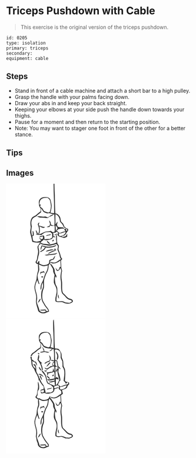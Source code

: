 # Triceps Pushdown with Cable
> This exercise is the original version of the triceps pushdown.

``` 
id: 0205 
type: isolation 
primary: triceps 
secondary:  
equipment: cable 
``` 

## Steps

 - Stand in front of a cable machine and attach a short bar to a high pulley.
 - Grasp the handle with your palms facing down.
 - Draw your abs in and keep your back straight.
 - Keeping your elbows at your side push the handle down towards your thighs.
 - Pause for a moment and then return to the starting position.
 - Note: You may want to stager one foot in front of the other for a better stance.

## Tips


## Images

<svg width="203pt" height="275pt" viewBox="0 0 203 275" xmlns="http://www.w3.org/2000/svg">
  <g fill="#FFF">
    <path d="M0 0h96.56c0 20.04 1.58 40.05 1.19 60.1-2.51-.27-5-.69-7.47-1.2 1.16-4.56 2.23-9.18 2.5-13.89-.22-3.75-1.5-7.33-2.09-11.02-.59-3.66-4.06-6.4-7.67-6.62-4.82-.49-10.58-.44-13.96 3.62-3.38 3.51-2.58 8.74-1.96 13.12.19 2.45 1.87 4.35 3.23 6.25-.05 1.98-.09 3.96-.11 5.94-3.11 2.14-5.89 4.7-8.8 7.1-2.88 2.54-7.11 3.28-9.3 6.62-3.14 5.05-3.13 11.29-2.23 16.98.8 4.78-2.08 9.45-.64 14.17 1.5 5.67 3.06 11.33 4.02 17.13 5.16 1.62 10.54 2.02 15.89 1.33-1.52 2.92-3.63 5.47-5.14 8.39-.44 3.05.85 5.99 1.05 9.01.47 5.47-1.94 10.62-2.22 16.03-.09 2.66-2.08 4.61-3.12 6.91 1.15 1.88 2.78 4.87 5.43 3.52-.94 5.61 1.22 11.44-1 16.85-1.66 4.72-1.6 9.76-2.4 14.64-1.36 5.09-3.67 9.97-4.08 15.28-.22 6.44 2.73 12.4 3.46 18.71.56 3.53-.16 7.08-.39 10.61.2 6.96 3.13 13.34 4.63 20.04 4.02 5.11 11.78 6.17 17.26 2.84 1.64-.64 3.26-1.33 4.85-2.09-.69-5.93-5.96-9.43-8.54-14.42-1.65-3.11-3.98-5.95-4.74-9.46-1.22-5.12-.77-10.45-.03-15.6.54-3.74 2.84-7.04 2.88-10.87.24-5.69-.8-11.55 1.2-17.03 1.5-4.3 2.69-8.77 5.15-12.65 2.62-4.38 2.93-9.61 3.28-14.57.84-.93 1.68-1.85 2.52-2.77 1.51 3.01 3.25 5.89 5.06 8.73 1.83 2.64 1.25 6.02 2.04 8.99.63 1.85 1.6 3.57 2.45 5.33-1.12 5.17-1.89 10.47-1.55 15.77 1.29 4.56 4.65 8.3 5.31 13.09 1.99 8.4-3.43 16.29-2.07 24.74 5.01 3.99 11.54-.29 16.69 3.08 5.71 2.8 13.2 2.97 18.15-1.45 2.42-2.84-1.63-6.25-4.45-6.56-5.55-.71-8.45-5.9-12.29-9.29-1.32-1.34-3.22-2.42-3.48-4.46-2.13-7.78-.15-15.95-1.64-23.82-1.22-5.99-.92-12.23.32-18.19.55-3.02-1.44-5.73-1.45-8.72-.01-4.49-.23-8.97-.68-13.43.9-1.18 1.81-2.35 2.74-3.5-1.34-1.64-2.93-3.27-3.15-5.49-.77-5.01-3.38-9.43-4.79-14.24.1-2.54 1.41-5.03.77-7.59-.75-1.55-1.92-2.84-2.73-4.35-1.53-5.7-.88-11.67-1.04-17.51-2.92 2-1.11 5.78-1.48 8.65l-2.31.24c.56.06 1.69.2 2.25.26.19 2.26.4 4.53.61 6.79-4.22 2.09-8.84 3.19-13.48 3.78-3.72-.08-7.35-1.2-11.08-1.22-2.95.09-5.6-1.27-8.04-2.77 1.8-1.79 3.69-3.59 5.88-4.89v-1.43c5.15 2.85 11.03 1.26 16.21-.57 2.06-.83 3.11-2.95 4.46-4.57l3.64.84c-.06-.28-.19-.84-.26-1.12-1.18-.96-2.76-1.06-4.17-1.48 1.89-1.73.12-4.33.16-6.47 1.73-.34 3.5-.51 5.26-.66.15-.45.46-1.36.61-1.82 1.35.49 2.69.98 4.03 1.5.04.8.13 2.4.17 3.2-.66-.11-2-.33-2.66-.45-1.42.61-2.85 1.19-4.29 1.74-.09.4-.26 1.2-.35 1.6 1.97-.82 3.97-1.55 5.89-2.47.32.92.65 1.83 1.05 2.73.83.77 1.65 1.56 2.47 2.35 2.95.48 5.82 1.35 8.7 2.12 2.74.85 5.21-1.13 7.63-2.08.08-2.12.14-4.24.15-6.36-1.59 2.09-2.23 5.65-5.34 6-2.2.33-4.81 1.46-6.6-.41 2.38-.84 5.01-1.08 7.2-2.4 2.75-2.56 3.69-6.47 6.55-8.97-.02-1.29-.06-2.58-.09-3.87-1.86-.29-3.87-1.56-5.65-.45-.74.43-1.46.87-2.18 1.32.81 1.41 1.59 2.83 2.34 4.27-4.22.04-7.99 2.04-11.81 3.57-1.8-1.66-3.73-3.17-5.75-4.54.8-1.01 1.6-2.03 2.4-3.04 4.35-1.45 9.03-2.71 13.52-.9-1.02-1.07-1.96-2.22-3.12-3.14-3.57-.46-7.35.26-10.7-1.41-1.02-1.21-1.15-2.86-1.65-4.3.61-2.01 1.05-4.07 1.39-6.14-1.57 1.86-2.98 3.85-4.42 5.82-.09-7.03-.56-14.07 0-21.09 5.27 2.22 8.56 7.5 8.85 13.13.1 4.16 4.68 5.75 6.04 9.33 1.27 2.01 1.83 5.31 4.52 5.79.63-.12 1.89-.37 2.53-.5-1.22-.57-2.44-1.13-3.67-1.67-.64-1.64-1.21-3.31-1.89-4.94-.87-2.57-3.53-3.78-5.03-5.9-1.26-3.79-.76-8.25-3.57-11.43-1.79-2.89-4.64-4.83-8.04-5.3-.96-12.44-.93-24.93-1.11-37.4-.39-7.66-.89-15.33-.73-23H203v275H0V0m94.37 117.58c1.54.51 3.12-2 2.58-3.33-1.59-.61-3.55 1.92-2.58 3.33m-11.46-1.97c.31 3.52 3.2 7.17 6.99 7.03-1.98-2.65-4.69-4.67-6.99-7.03z"/>
    <path d="M71.51 31.57c3.52-3.08 8.45-3.1 12.86-2.98 2.18 1.82 4.78 3.65 5.25 6.68.65 4.21 2.13 8.42 1.45 12.73-.44 3.21-1.05 6.43-2.12 9.5-.75.32-2.23.96-2.98 1.28-2.86-.96-5.8-1.76-8.49-3.17-1.79-1.33-2.32-3.64-3.56-5.39-1.58-1.34-3.32-2.49-4.85-3.9.06-1.33 2-3.1.93-4.27-.53.11-1.59.33-2.11.44-.02-3.86.33-8.34 3.62-10.92z"/>
    <path d="M71.24 50.3c1.97 1.97 2.94 4.63 4.67 6.77 2.22 1.77 5.07 2.51 7.74 3.31.27.83.55 1.66.83 2.48l-.68-2.64c4.35-1.47 8.42 1.1 12.53 2.12-2.58 1.06-5.49 1.62-7.57 3.61-1.3 1.22-2.87 2.09-4.52 2.75-1.87-1.24-4-2.43-6.32-1.82-5.04 1.14-10.19-1.99-15.11.02 2.01.63 4.02 1.28 5.96 2.12 4.45.51 9.02-.21 13.38.97 1.25-.35 2.69-.27 3.8-1.02 3.33-2.95 8.42-2.86 10.99-6.86l1.23.28c.11 7.63 1.23 15.38-.03 22.95-2.08-.19-4.13-.63-6.05-1.48l1.81-1.26-2.77 1.2c.1-3.27-.67-7.15-3.63-9.04.49 2.45 1.3 4.82 2.04 7.2-.4 1.27-.79 2.54-1.16 3.81-1.98.79-4.06 1.41-5.82 2.64 1.88 0 3.75-.19 5.62-.37.64-1.07 1.26-2.16 1.86-3.26 2.53 1.84 5.84.81 8.73 1.04.31 3.89.2 7.79.09 11.69-1.15.5-2.29 1.01-3.42 1.53-1.61-.9-3.2-1.84-4.66-2.96-3.07 1.42-6.46 1.08-9.73 1.35-5.08 1.2-9.29 4.68-14.48 5.59 3.4-5.04 1.75-11.1 1.35-16.68 3.09 2.51 7.93 5.5 11.45 2.04-4.2-.06-7.85-2.29-11.92-2.9-.31-.38-.93-1.14-1.25-1.52.6-1.67 1.06-3.38 1.34-5.13-1.63 1.11-3.48 2.79-2.84 4.97 2.49 5.86 3.85 13.29.3 18.98-1.15-2.41-2.21-4.87-3.25-7.33l-2.67.52 1.59.21a37.79 37.79 0 0 0 2 6.41c-.84.24-1.69.49-2.53.74 3.96.85 8.01.86 12.03 1.06 2.51-2.32 5.27-4.63 8.66-5.48 3.28-.26 6.58-.08 9.86-.4.11.4.34 1.21.45 1.62.64.26 1.91.78 2.54 1.04.26 2.85.07 5.72.23 8.58-1.75 1.17-3.6 2.18-5.43 3.21-3.43-.35-6.86-.21-10.22.55-.62-2.68.26-6.35-2.2-8.19-2.98.79-7.13.6-8.68 3.82 2.5-.46 4.91-1.26 7.29-2.11.13 1.55.25 3.1.35 4.65-1.44.51-2.87 1.03-4.31 1.53-.74-1.35-1.51-2.68-2.64-3.74-.02 2.57 1.12 4.68 3.53 5.73-4.75 3.24-11.16 3.83-16.25 1.31-1.49-2.95-1.3-6.48-2.01-9.66.9-.49 1.82-.93 2.75-1.36.19-3.34.63-7.06-2.04-9.6-.36 3.46 1.37 7.07-.9 10.18-3.11-5.91-1.82-12.8-.81-19.07-1.05-4.25-1.87-8.82.15-12.96 1.19-4.31 5.55-6.18 9.23-7.89 2.62-3.31 6.44-5.27 9.44-8.17.03-2.56.01-5.12.08-7.68m10.56 54.83l.24 1.47c2.57-.88 5.21-1.6 7.95-1.73.33-.51 1-1.53 1.34-2.05-3.17.78-6.39 1.39-9.53 2.31zM100.88 84.39c1.29 2.02 2.53 4.08 3.95 6.02-1.06 2.05-2.24 4.05-3.57 5.94-.15-3.98-.65-7.96-.38-11.96zM106.25 90.32c.56.54.56.54 0 0zM121.85 93.02c1.4-1.22 3.81 1.11 2.4 2.49-1.38 1.05-3.38-1.19-2.4-2.49zM107.58 101.37c4.8.08 9.07-2.28 13.62-3.38-.59 6.28-7.2 8.27-12.46 8.88-1.01-1.69-1.57-3.53-1.16-5.5zM69.02 121.33c3.97 3.16 8.93 3.67 13.79 4.03 6.59 2.15 13.17-.64 19.46-2.49 1.05 1.39 2.4 2.61 3.16 4.21.47 2.34-.74 4.61-.92 6.94.75 2.57 2.06 4.96 3.04 7.46 1.88 3.93 1.13 8.86 4.39 12.15-4.07 1.54-6.83 5.26-11.01 6.59-3.91 1.78-8.04-.45-11.97-.95 1.06-3.47 4.8-3.56 7.63-4.67 1.83-2.19 2.7-5.01 3.3-7.76-1.92 1.81-3.26 4.1-4.38 6.47-2.43.51-4.9 1-7.09 2.19-1.2 2.14-.11 5.06-1.61 7.14-2.3 2.29-5.7 2.86-8.78 3.33-3.78.5-7.11-1.68-10.46-3.04.04-1.81.06-3.61.06-5.41-2.47.21-2.77 2.92-3.89 4.6-.58-.83-1.15-1.65-1.72-2.48 2.58-3.55 2.7-7.98 3.67-12.08 2.18-5.26 1.81-11.25.26-16.63-.74-2.28.61-4.47 1.2-6.61.6-.01 1.79-.05 2.39-.06l-.52-2.93M85 128.47c-4.3-.15-8.32-1.78-12.44-2.81-1.35 2.98-3.46 6.29-1.63 9.54.59-2.72 1.38-5.4 2.52-7.94 1.92.68 3.84 1.38 5.71 2.18-1.92 4.15-5.82 6.53-9.76 8.44.17.34.52 1.01.69 1.35 4.22-2.07 9.26-4.21 10.32-9.36 6.54 1.03 13.32.4 19.46-2.1 1.29-.61 1.91-2 2.83-2.99-5.53 2.49-11.62 3.91-17.7 3.69m12.32 4.83c.07 1.85 3.76 1.85 4.35.36-1.09-.99-3.09-1.06-4.35-.36m-7.88 1.24c-3.02.94-6.54 1.28-8.68 3.89 5.49-1.01 10.79-2.87 16.34-3.62-2.37-1.38-5.16-1.03-7.66-.27m1.31 4.23c-2.18 1.12-4.56 2.28-5.64 4.64 3.01-1.38 5.79-3.24 8.92-4.36 2.92-1.29 6.21-1.97 8.61-4.21-4.19.49-8.12 2.12-11.89 3.93m-12.52 6.61c4.42 2.07 9.13-.43 13.71-.29 4.32-.32 9.62-.02 12.4-4.01-8.43 2.89-17.49 2.33-26.11 4.3z"/>
    <path d="M94.46 162.49c5.88.94 11.55-2.16 15.94-5.83.39 4.38.59 8.77.66 13.17-.45-.06-1.36-.19-1.81-.25-.8 2.38-1.2 5.27-3.38 6.84-2.75-.64-3.78-3.51-5.09-5.65.62 2.43.81 5.66 3.35 6.96 3.52.49 4.95-3.33 6.5-5.72.76 2.23 2.08 4.52 1.5 6.96-1.54 6.82-2.02 14.02-.37 20.86.63 7.79-.71 15.81 2 23.34 1.81 2.24 4.08 4.04 5.93 6.24 2.34 2.59 4.55 5.67 8.02 6.77 2.37.87 5.79.7 6.47 3.77-2.17 1.43-4.43 3.58-7.26 2.95-2.83-.35-5.85-.08-8.37-1.67-3.8-2.47-8.39-1.11-12.6-1.24-1.73.24-4.01-.9-3.54-2.96.26-3.97.2-8.12 1.87-11.81-.05-4.12.24-8.24-.2-12.34-.43-3.57-3.32-6.29-3.74-9.85-.6-4.83-2.03-9.86.03-14.55l1.04 3.77c.34-.81 1-2.41 1.33-3.22-1.21-3.7-3.86-6.99-3.77-11.06.12-4.23-2.73-7.55-4.8-10.95-1.2-2.11-3.1-3.65-5.2-4.8.52-4.09 3.51.08 5.49.27m11.72 63.17c-1.27 3.07-.97 6.49 1.63 8.78-.46-2.94-.93-5.89-1.63-8.78zM66.65 164.68c2.77 1.01 5.32 2.67 8.23 3.28 3.53.29 6.98-.78 10.39-1.52-.56 4.58-1.12 9.37-3.47 13.45-4.4 6.66-4.9 15.03-8.98 21.86-2.42 4.51-3.25 9.79-2.52 14.84 1.93-1.68 1.54-4.39 1.76-6.68-.02-3.05 1.38-5.84 2.75-8.48.21 2.84.62 5.7.34 8.55-.32 3.54-2.45 6.56-3.17 9.99-1.46 8.64-.73 18.18 4.7 25.39 2.1 5.19 6.84 8.56 9.18 13.59-.95.91-2.29.94-3.49 1.22-.81-1.23-1.32-2.71-2.47-3.66-3.32.23-6.63.58-9.96.49-.16.37-.47 1.11-.62 1.48 3.31.36 6.6.31 9.9-.11l1.91 1.91c-3.91 3.31-10.66 2.67-13.27-1.9-1.2-6.03-4.25-11.48-5.63-17.47.15-2.62 1.05-5.17.9-7.82.06-7.24-3.28-13.91-4.02-21.03.05-5.43 1.97-10.7 4.24-15.57.98 2.5 1.88 5.02 2.73 7.57.47.17 1.41.5 1.88.67-1.74-5.46-3.82-10.95-3.93-16.74.1-5.2 4.12-9.6 3.25-14.88-.18-2.81-.44-5.62-.63-8.43m3.28 15.27c-.28 1.79-.47 3.62 0 5.41.28-.86.82-2.57 1.1-3.43 1.83-.45 3.65-.91 5.46-1.44.56.75 1.67 2.26 2.23 3.01-.52-1.82-1.11-3.6-1.73-5.38-2.22 1.07-4.6 1.66-7.06 1.83m1.86 11.1c.83-.01 2.5-.04 3.34-.05.12-.39.35-1.15.47-1.53-1.29-.19-2.58-.38-3.86-.56.04.71.05 1.43.05 2.14m-7.12 51.7c3.4-1.56 4.46-5.28 6.07-8.31-3.62 1.06-4.59 5.29-6.07 8.31z"/>
  </g>
  <g fill="#333">
    <path d="M96.56 0h1.9c-.16 7.67.34 15.34.73 23 .18 12.47.15 24.96 1.11 37.4 3.4.47 6.25 2.41 8.04 5.3 2.81 3.18 2.31 7.64 3.57 11.43 1.5 2.12 4.16 3.33 5.03 5.9.68 1.63 1.25 3.3 1.89 4.94 1.23.54 2.45 1.1 3.67 1.67-.64.13-1.9.38-2.53.5-2.69-.48-3.25-3.78-4.52-5.79-1.36-3.58-5.94-5.17-6.04-9.33-.29-5.63-3.58-10.91-8.85-13.13-.56 7.02-.09 14.06 0 21.09 1.44-1.97 2.85-3.96 4.42-5.82-.34 2.07-.78 4.13-1.39 6.14.5 1.44.63 3.09 1.65 4.3 3.35 1.67 7.13.95 10.7 1.41 1.16.92 2.1 2.07 3.12 3.14-4.49-1.81-9.17-.55-13.52.9-.8 1.01-1.6 2.03-2.4 3.04 2.02 1.37 3.95 2.88 5.75 4.54 3.82-1.53 7.59-3.53 11.81-3.57-.75-1.44-1.53-2.86-2.34-4.27.72-.45 1.44-.89 2.18-1.32 1.78-1.11 3.79.16 5.65.45.03 1.29.07 2.58.09 3.87-2.86 2.5-3.8 6.41-6.55 8.97-2.19 1.32-4.82 1.56-7.2 2.4 1.79 1.87 4.4.74 6.6.41 3.11-.35 3.75-3.91 5.34-6-.01 2.12-.07 4.24-.15 6.36-2.42.95-4.89 2.93-7.63 2.08-2.88-.77-5.75-1.64-8.7-2.12a181.2 181.2 0 0 0-2.47-2.35c-.4-.9-.73-1.81-1.05-2.73-1.92.92-3.92 1.65-5.89 2.47.09-.4.26-1.2.35-1.6 1.44-.55 2.87-1.13 4.29-1.74.66.12 2 .34 2.66.45-.04-.8-.13-2.4-.17-3.2-1.34-.52-2.68-1.01-4.03-1.5-.15.46-.46 1.37-.61 1.82-1.76.15-3.53.32-5.26.66-.04 2.14 1.73 4.74-.16 6.47 1.41.42 2.99.52 4.17 1.48.07.28.2.84.26 1.12l-3.64-.84c-1.35 1.62-2.4 3.74-4.46 4.57-5.18 1.83-11.06 3.42-16.21.57v1.43c-2.19 1.3-4.08 3.1-5.88 4.89 2.44 1.5 5.09 2.86 8.04 2.77 3.73.02 7.36 1.14 11.08 1.22 4.64-.59 9.26-1.69 13.48-3.78-.21-2.26-.42-4.53-.61-6.79-.56-.06-1.69-.2-2.25-.26l2.31-.24c.37-2.87-1.44-6.65 1.48-8.65.16 5.84-.49 11.81 1.04 17.51.81 1.51 1.98 2.8 2.73 4.35.64 2.56-.67 5.05-.77 7.59 1.41 4.81 4.02 9.23 4.79 14.24.22 2.22 1.81 3.85 3.15 5.49-.93 1.15-1.84 2.32-2.74 3.5.45 4.46.67 8.94.68 13.43.01 2.99 2 5.7 1.45 8.72-1.24 5.96-1.54 12.2-.32 18.19 1.49 7.87-.49 16.04 1.64 23.82.26 2.04 2.16 3.12 3.48 4.46 3.84 3.39 6.74 8.58 12.29 9.29 2.82.31 6.87 3.72 4.45 6.56-4.95 4.42-12.44 4.25-18.15 1.45-5.15-3.37-11.68.91-16.69-3.08-1.36-8.45 4.06-16.34 2.07-24.74-.66-4.79-4.02-8.53-5.31-13.09-.34-5.3.43-10.6 1.55-15.77-.85-1.76-1.82-3.48-2.45-5.33-.79-2.97-.21-6.35-2.04-8.99-1.81-2.84-3.55-5.72-5.06-8.73-.84.92-1.68 1.84-2.52 2.77-.35 4.96-.66 10.19-3.28 14.57-2.46 3.88-3.65 8.35-5.15 12.65-2 5.48-.96 11.34-1.2 17.03-.04 3.83-2.34 7.13-2.88 10.87-.74 5.15-1.19 10.48.03 15.6.76 3.51 3.09 6.35 4.74 9.46 2.58 4.99 7.85 8.49 8.54 14.42-1.59.76-3.21 1.45-4.85 2.09-5.48 3.33-13.24 2.27-17.26-2.84-1.5-6.7-4.43-13.08-4.63-20.04.23-3.53.95-7.08.39-10.61-.73-6.31-3.68-12.27-3.46-18.71.41-5.31 2.72-10.19 4.08-15.28.8-4.88.74-9.92 2.4-14.64 2.22-5.41.06-11.24 1-16.85-2.65 1.35-4.28-1.64-5.43-3.52 1.04-2.3 3.03-4.25 3.12-6.91.28-5.41 2.69-10.56 2.22-16.03-.2-3.02-1.49-5.96-1.05-9.01 1.51-2.92 3.62-5.47 5.14-8.39-5.35.69-10.73.29-15.89-1.33-.96-5.8-2.52-11.46-4.02-17.13-1.44-4.72 1.44-9.39.64-14.17-.9-5.69-.91-11.93 2.23-16.98 2.19-3.34 6.42-4.08 9.3-6.62 2.91-2.4 5.69-4.96 8.8-7.1.02-1.98.06-3.96.11-5.94-1.36-1.9-3.04-3.8-3.23-6.25-.62-4.38-1.42-9.61 1.96-13.12 3.38-4.06 9.14-4.11 13.96-3.62 3.61.22 7.08 2.96 7.67 6.62.59 3.69 1.87 7.27 2.09 11.02-.27 4.71-1.34 9.33-2.5 13.89 2.47.51 4.96.93 7.47 1.2.39-20.05-1.19-40.06-1.19-60.1M71.51 31.57c-3.29 2.58-3.64 7.06-3.62 10.92.52-.11 1.58-.33 2.11-.44 1.07 1.17-.87 2.94-.93 4.27 1.53 1.41 3.27 2.56 4.85 3.9 1.24 1.75 1.77 4.06 3.56 5.39 2.69 1.41 5.63 2.21 8.49 3.17.75-.32 2.23-.96 2.98-1.28 1.07-3.07 1.68-6.29 2.12-9.5.68-4.31-.8-8.52-1.45-12.73-.47-3.03-3.07-4.86-5.25-6.68-4.41-.12-9.34-.1-12.86 2.98m-.27 18.73c-.07 2.56-.05 5.12-.08 7.68-3 2.9-6.82 4.86-9.44 8.17-3.68 1.71-8.04 3.58-9.23 7.89-2.02 4.14-1.2 8.71-.15 12.96-1.01 6.27-2.3 13.16.81 19.07 2.27-3.11.54-6.72.9-10.18 2.67 2.54 2.23 6.26 2.04 9.6-.93.43-1.85.87-2.75 1.36.71 3.18.52 6.71 2.01 9.66 5.09 2.52 11.5 1.93 16.25-1.31-2.41-1.05-3.55-3.16-3.53-5.73 1.13 1.06 1.9 2.39 2.64 3.74 1.44-.5 2.87-1.02 4.31-1.53-.1-1.55-.22-3.1-.35-4.65-2.38.85-4.79 1.65-7.29 2.11 1.55-3.22 5.7-3.03 8.68-3.82 2.46 1.84 1.58 5.51 2.2 8.19 3.36-.76 6.79-.9 10.22-.55 1.83-1.03 3.68-2.04 5.43-3.21-.16-2.86.03-5.73-.23-8.58-.63-.26-1.9-.78-2.54-1.04-.11-.41-.34-1.22-.45-1.62-3.28.32-6.58.14-9.86.4-3.39.85-6.15 3.16-8.66 5.48-4.02-.2-8.07-.21-12.03-1.06.84-.25 1.69-.5 2.53-.74a37.79 37.79 0 0 1-2-6.41l-1.59-.21 2.67-.52c1.04 2.46 2.1 4.92 3.25 7.33 3.55-5.69 2.19-13.12-.3-18.98-.64-2.18 1.21-3.86 2.84-4.97-.28 1.75-.74 3.46-1.34 5.13.32.38.94 1.14 1.25 1.52 4.07.61 7.72 2.84 11.92 2.9-3.52 3.46-8.36.47-11.45-2.04.4 5.58 2.05 11.64-1.35 16.68 5.19-.91 9.4-4.39 14.48-5.59 3.27-.27 6.66.07 9.73-1.35 1.46 1.12 3.05 2.06 4.66 2.96 1.13-.52 2.27-1.03 3.42-1.53.11-3.9.22-7.8-.09-11.69-2.89-.23-6.2.8-8.73-1.04-.6 1.1-1.22 2.19-1.86 3.26-1.87.18-3.74.37-5.62.37 1.76-1.23 3.84-1.85 5.82-2.64.37-1.27.76-2.54 1.16-3.81-.74-2.38-1.55-4.75-2.04-7.2 2.96 1.89 3.73 5.77 3.63 9.04l2.77-1.2-1.81 1.26c1.92.85 3.97 1.29 6.05 1.48 1.26-7.57.14-15.32.03-22.95l-1.23-.28c-2.57 4-7.66 3.91-10.99 6.86-1.11.75-2.55.67-3.8 1.02-4.36-1.18-8.93-.46-13.38-.97-1.94-.84-3.95-1.49-5.96-2.12 4.92-2.01 10.07 1.12 15.11-.02 2.32-.61 4.45.58 6.32 1.82 1.65-.66 3.22-1.53 4.52-2.75 2.08-1.99 4.99-2.55 7.57-3.61-4.11-1.02-8.18-3.59-12.53-2.12l.68 2.64c-.28-.82-.56-1.65-.83-2.48-2.67-.8-5.52-1.54-7.74-3.31-1.73-2.14-2.7-4.8-4.67-6.77m29.64 34.09c-.27 4 .23 7.98.38 11.96 1.33-1.89 2.51-3.89 3.57-5.94-1.42-1.94-2.66-4-3.95-6.02m5.37 5.93c.56.54.56.54 0 0m15.6 2.7c-.98 1.3 1.02 3.54 2.4 2.49 1.41-1.38-1-3.71-2.4-2.49m-14.27 8.35c-.41 1.97.15 3.81 1.16 5.5 5.26-.61 11.87-2.6 12.46-8.88-4.55 1.1-8.82 3.46-13.62 3.38m-38.56 19.96l.52 2.93c-.6.01-1.79.05-2.39.06-.59 2.14-1.94 4.33-1.2 6.61 1.55 5.38 1.92 11.37-.26 16.63-.97 4.1-1.09 8.53-3.67 12.08.57.83 1.14 1.65 1.72 2.48 1.12-1.68 1.42-4.39 3.89-4.6 0 1.8-.02 3.6-.06 5.41 3.35 1.36 6.68 3.54 10.46 3.04 3.08-.47 6.48-1.04 8.78-3.33 1.5-2.08.41-5 1.61-7.14 2.19-1.19 4.66-1.68 7.09-2.19 1.12-2.37 2.46-4.66 4.38-6.47-.6 2.75-1.47 5.57-3.3 7.76-2.83 1.11-6.57 1.2-7.63 4.67 3.93.5 8.06 2.73 11.97.95 4.18-1.33 6.94-5.05 11.01-6.59-3.26-3.29-2.51-8.22-4.39-12.15-.98-2.5-2.29-4.89-3.04-7.46.18-2.33 1.39-4.6.92-6.94-.76-1.6-2.11-2.82-3.16-4.21-6.29 1.85-12.87 4.64-19.46 2.49-4.86-.36-9.82-.87-13.79-4.03m25.44 41.16c-1.98-.19-4.97-4.36-5.49-.27 2.1 1.15 4 2.69 5.2 4.8 2.07 3.4 4.92 6.72 4.8 10.95-.09 4.07 2.56 7.36 3.77 11.06-.33.81-.99 2.41-1.33 3.22l-1.04-3.77c-2.06 4.69-.63 9.72-.03 14.55.42 3.56 3.31 6.28 3.74 9.85.44 4.1.15 8.22.2 12.34-1.67 3.69-1.61 7.84-1.87 11.81-.47 2.06 1.81 3.2 3.54 2.96 4.21.13 8.8-1.23 12.6 1.24 2.52 1.59 5.54 1.32 8.37 1.67 2.83.63 5.09-1.52 7.26-2.95-.68-3.07-4.1-2.9-6.47-3.77-3.47-1.1-5.68-4.18-8.02-6.77-1.85-2.2-4.12-4-5.93-6.24-2.71-7.53-1.37-15.55-2-23.34-1.65-6.84-1.17-14.04.37-20.86.58-2.44-.74-4.73-1.5-6.96-1.55 2.39-2.98 6.21-6.5 5.72-2.54-1.3-2.73-4.53-3.35-6.96 1.31 2.14 2.34 5.01 5.09 5.65 2.18-1.57 2.58-4.46 3.38-6.84.45.06 1.36.19 1.81.25-.07-4.4-.27-8.79-.66-13.17-4.39 3.67-10.06 6.77-15.94 5.83m-27.81 2.19c.19 2.81.45 5.62.63 8.43.87 5.28-3.15 9.68-3.25 14.88.11 5.79 2.19 11.28 3.93 16.74-.47-.17-1.41-.5-1.88-.67-.85-2.55-1.75-5.07-2.73-7.57-2.27 4.87-4.19 10.14-4.24 15.57.74 7.12 4.08 13.79 4.02 21.03.15 2.65-.75 5.2-.9 7.82 1.38 5.99 4.43 11.44 5.63 17.47 2.61 4.57 9.36 5.21 13.27 1.9l-1.91-1.91c-3.3.42-6.59.47-9.9.11.15-.37.46-1.11.62-1.48 3.33.09 6.64-.26 9.96-.49 1.15.95 1.66 2.43 2.47 3.66 1.2-.28 2.54-.31 3.49-1.22-2.34-5.03-7.08-8.4-9.18-13.59-5.43-7.21-6.16-16.75-4.7-25.39.72-3.43 2.85-6.45 3.17-9.99.28-2.85-.13-5.71-.34-8.55-1.37 2.64-2.77 5.43-2.75 8.48-.22 2.29.17 5-1.76 6.68-.73-5.05.1-10.33 2.52-14.84 4.08-6.83 4.58-15.2 8.98-21.86 2.35-4.08 2.91-8.87 3.47-13.45-3.41.74-6.86 1.81-10.39 1.52-2.91-.61-5.46-2.27-8.23-3.28z"/>
    <path d="M81.8 105.13c3.14-.92 6.36-1.53 9.53-2.31-.34.52-1.01 1.54-1.34 2.05-2.74.13-5.38.85-7.95 1.73l-.24-1.47zM94.37 117.58c-.97-1.41.99-3.94 2.58-3.33.54 1.33-1.04 3.84-2.58 3.33zM82.91 115.61c2.3 2.36 5.01 4.38 6.99 7.03-3.79.14-6.68-3.51-6.99-7.03zM85 128.47c6.08.22 12.17-1.2 17.7-3.69-.92.99-1.54 2.38-2.83 2.99-6.14 2.5-12.92 3.13-19.46 2.1-1.06 5.15-6.1 7.29-10.32 9.36-.17-.34-.52-1.01-.69-1.35 3.94-1.91 7.84-4.29 9.76-8.44-1.87-.8-3.79-1.5-5.71-2.18-1.14 2.54-1.93 5.22-2.52 7.94-1.83-3.25.28-6.56 1.63-9.54 4.12 1.03 8.14 2.66 12.44 2.81zM97.32 133.3c1.26-.7 3.26-.63 4.35.36-.59 1.49-4.28 1.49-4.35-.36zM89.44 134.54c2.5-.76 5.29-1.11 7.66.27-5.55.75-10.85 2.61-16.34 3.62 2.14-2.61 5.66-2.95 8.68-3.89zM90.75 138.77c3.77-1.81 7.7-3.44 11.89-3.93-2.4 2.24-5.69 2.92-8.61 4.21-3.13 1.12-5.91 2.98-8.92 4.36 1.08-2.36 3.46-3.52 5.64-4.64zM78.23 145.38c8.62-1.97 17.68-1.41 26.11-4.3-2.78 3.99-8.08 3.69-12.4 4.01-4.58-.14-9.29 2.36-13.71.29zM69.93 179.95c2.46-.17 4.84-.76 7.06-1.83.62 1.78 1.21 3.56 1.73 5.38-.56-.75-1.67-2.26-2.23-3.01-1.81.53-3.63.99-5.46 1.44-.28.86-.82 2.57-1.1 3.43-.47-1.79-.28-3.62 0-5.41zM71.79 191.05c0-.71-.01-1.43-.05-2.14 1.28.18 2.57.37 3.86.56-.12.38-.35 1.14-.47 1.53-.84.01-2.51.04-3.34.05zM106.18 225.66c.7 2.89 1.17 5.84 1.63 8.78-2.6-2.29-2.9-5.71-1.63-8.78zM64.67 242.75c1.48-3.02 2.45-7.25 6.07-8.31-1.61 3.03-2.67 6.75-6.07 8.31z"/>
  </g>
</svg>

<svg width="203pt" height="275pt" viewBox="0 0 203 275" xmlns="http://www.w3.org/2000/svg">
  <g fill="#FFF">
    <path d="M0 0h203v275H0V0m95.76 3.87c-.25 5.37.03 10.75.05 16.13.95 13.29.88 26.62 1.01 39.94-2.11-.52-4.2-1.11-6.32-1.59 1.01-4.4 1.94-8.84 2.34-13.34-.16-3.46-1.58-6.71-1.96-10.14-.26-4.03-3.93-7.32-7.89-7.5-2.62-.23-5.29-.35-7.89.17-4.48.75-8.39 4.8-8.52 9.43.05 4.72-.04 10.08 3.91 13.42-.29 2.81-.63 5.61-1.05 8.41-5.59 2.68-9.55 7.57-14.78 10.77-2.58 1.5-3.73 4.29-5.19 6.74.96-.04 1.93-.07 2.89-.1.71-4.55 5.9-6.1 8.92-8.95 2.82-2.86 6.17-5.04 9.6-7.08-.27-3.31.11-6.61.52-9.88 2.34 2.5 3.07 6.54 6.43 8 4.75 2.74 10.41 2.02 15.6 3.11-1.46 2.13-3.48 3.7-5.72 4.93 1.32-.24 2.62-.54 3.9-.9 1.66-1.26 2.52-4 5.07-3.39 1.44 7.69.83 15.64.96 23.44-1.89-.51-3.76-1.08-5.61-1.73l-.64 1.65c2.02.82 4.09 1.51 6.26 1.75.04.18.11.53.14.71-2.09 1.01-3.45 2.85-4.35 4.98 1.4-1.18 2.83-2.33 4.28-3.45.07 2.39.08 4.79-.13 7.17-1.19-1.12-1.82-2.64-2.52-4.08-.51.57-1.03 1.15-1.53 1.74l1.89.51c-.87 2.56-3.37 2.06-5.33 2.4-.36.39-1.07 1.17-1.43 1.56-1.97.87-3.63 2.28-5.46 3.4-1.67-.7-3.23-1.62-4.86-2.4.78 2.74 3.33 3.65 5.83 4.15 1.86-1.93 4.29-3.04 6.51-4.46 1.77-.56 3.49-1.25 5.11-2.17.82.36 1.65.71 2.48 1.08.03 2.89.12 5.78.21 8.67l-.79.04a29.68 29.68 0 0 0-1.84-6.02c-.33 2.23-.61 4.48-.97 6.71-.46.28-1.4.82-1.87 1.1-3.41-.92-6.53 1.86-9.83.54-.31.12-.94.35-1.25.47.55.24 1.65.7 2.2.94-1.46 1.88-1.15 3.8 1.12 4.82.1-1.12-.87-2.97.54-3.62 3.74-1.99 8.35-1.1 11.75-3.98 2.07 4.32.79 9.3 1.14 13.91-5.09 1.12-10.21 2.65-15.47 1.69.53.57 1.6 1.7 2.14 2.26 4.74 1.33 9.29-1.14 13.9-1.76l-.83 2.28c-3.77 1.44-7.8 1.87-11.77 2.37 3.44 3.2 8.14.29 12.02-.51.22 2.49.48 4.99.75 7.49-.41.35-1.24 1.05-1.65 1.4-2.72-1.4-5.42-2.94-8.45-3.57-.5-.84-1.01-1.67-1.52-2.5-.42.22-1.25.67-1.67.89-1.56-2.43-2.91-5.07-3.16-8-.82-7.36-4.52-14.56-10.76-18.73.4 3.68 3.52 6.11 5.46 9.03 4.62 5.36 2.63 13.41 7.35 18.76 2.8.57 5.2 2.18 7.61 3.61.12.37.36 1.09.48 1.46.63.3 1.88.91 2.5 1.22.29 2.76.09 5.54.31 8.3-1.71 1.29-3.58 2.35-5.45 3.4-3.39-.36-6.78-.23-10.11.58-.32-2.95-.61-5.97-1.99-8.65-.81-3.06-1.49-6.3-3.52-8.83-5.7-6.97-7.39-16.19-12.26-23.66-2.51-4.82-.38-10.5-2.7-15.37-.43-2.32-3.14-1.96-4.81-1.6.68 1.48 2.14 2.16 3.42 2.97.57 1.91 1.12 3.82 1.59 5.76-2.02-1.7-4.51-3.17-5.47-5.77-1.27-3.29-1.21-6.85-1.4-10.31 1.71 1.69 3.76 2.9 6.15 3.31 1.1 2.35 2.29 4.67 3.48 6.98-.02-3.4-.94-6.67-3.09-9.34l-.62 1.46c-2.17-1.64-4.12-3.53-6.23-5.25-.07.37-.23 1.11-.31 1.48-.29-2.55-.57-5.09-.86-7.64-.6.33-1.79.98-2.39 1.3.51 2.6 1.23 5.16 1.81 7.74.44 3.39.07 6.98 1.51 10.17 1.21 2.93 3.97 4.91 4.92 7.98 1.27 3.84 3.33 7.32 5.47 10.73 1.79 4.66 5.09 9.36 1.74 14.42l2.43-4.48c1.96 5.46 5.78 9.76 9.44 14.13-.16 1.51-.31 3.03-.47 4.54-2.46.72-5.63.76-6.79 3.51 2.45-.47 4.83-1.24 7.19-2.05.14 1.52.29 3.05.41 4.57-1.39.51-2.79 1.02-4.19 1.51-.87-1.28-1.76-2.53-2.77-3.69.34 1.74.82 3.45 1.38 5.14 2.09.06 4.12-.38 6.03-1.21 5.43 3.13 11.7 1.35 17.17-.69 2.37-1.31 3.83-3.73 3.57-6.47 2.85-1.84 7.26-1.4 9-4.66-2.85.82-5.61 1.93-8.44 2.81-.59-1.26-1.85-2.57-.8-3.96 2.51-.91 5.06-2.61 7.81-2.22 3.21.85 1.66 4.49 1.06 6.71 1.46 1.52 2.88 3.17 4.85 4.05.92 2.11 1.41 4.45.29 6.6-4.26 1.79-7.29 5.69-11.82 6.91-4.07 1.45-8.19-.34-12.03-1.62-.32 3.87-3.61 6.09-7.21 6.59-4.8 1.67-9.62-.48-13.62-3.05-.7.09-2.09.28-2.79.38-.86-1.04-1.72-2.08-2.57-3.12.71-1.22 1.4-2.45 2.09-3.68.02-2.38-.08-4.77.15-7.14.62-1.81 1.96-3.27 2.74-5.02.58-5.21.34-10.6-2.06-15.38-.47 3.22.13 6.42.24 9.64.25 5.12-2.17 9.88-2.23 14.98.01 2.85-2.27 4.87-3.4 7.31 1.71 1.8 3.43 3.79 5.98 4.35-1.11 3.66-.17 7.46-.14 11.18-.46 3.12-1.95 5.99-2.35 9.13-.66 3.55-.56 7.19-1.33 10.71-1.54 4.52-3.27 9.05-3.92 13.8-.48 6.36 2.38 12.29 3.29 18.47.75 4.08.24 8.26-.55 12.29.66 2.26 1.33 4.53 1.4 6.9.09 2.86 2.03 5.21 2.52 7.98-.03 8.65 12.12 11.69 18.22 7.13 1.65-.34 3.21-.97 4.59-1.94l-.48-3.82c-4.56-5.86-9.18-11.79-12.12-18.67-2.07-8.04-1.29-16.82 1.96-24.45 1.57-6.37-.75-13.18 1.46-19.47 1.65-4.85 2.88-9.94 5.79-14.22 2.92-4.96 1.84-11.05 4.12-16.22 2.99 1.93 4.41 5.3 6.35 8.15 1.99 2.63 1.2 6.11 1.99 9.11.71 1.82 1.69 3.51 2.55 5.26-1 4.2-1.64 8.49-1.66 12.81-.76 5.71 4.47 9.82 5.2 15.26 2.57 8.64-3.41 16.8-1.83 25.49 1.48.74 2.92 1.62 4.55 2 2.94.53 5.88-.92 8.81-.27 2.41.8 4.62 2.09 6.93 3.12 2.41-.33 4.77.32 7.16.44 2.49-1.03 5.37-1.71 7.34-3.61 2.15-2.28-.64-4.76-2.47-6.12-3.56-.45-7.02-1.79-9.36-4.63-2.36-2.96-5.31-5.36-7.95-8.04-3.05-8.93-.15-18.55-2.51-27.6-.58-5.24-.54-10.67.79-15.8.87-3.19-1.86-5.91-1.54-9.08.14-4.53-.18-9.05-.79-13.53 1.38-.99 2.71-2.03 4.03-3.1-.3-2.4-.87-4.75-1.88-6.95 2.63-2.44 6.62-2.06 9.15-4.6l1.26-1.08c.45-2.86 2.18-5.13 4.44-6.84-.17-1.49-.38-2.96-.69-4.42-.92.41-1.83.84-2.73 1.28 3.98 1.66-.38 3.53-2.18 3.88-4.23.53-8 2.55-11.99 3.86-1.84-1.49-3.63-3.05-5.64-4.31 1.66-2.17 3.06-4.6 3.38-7.36 2.49 1.09 1.59-1.71 1.89-2.82-.58-5.19-2.27-10.17-4.09-15.04-.19-2.75.71-5.42 1.04-8.12l-1.76-.17c.03.58.09 1.74.13 2.32-.44-.43-1.31-1.29-1.74-1.72-1.28 2.14-2.54 4.33-3.18 6.77 3.27.71 2.72-2.92 3.72-4.65-.68 7.15 1.42 14.02 3.81 20.65-1.62 4.28-3.34 8.84-7.07 11.78-.25-4.3-.04-8.59-.05-12.89 2.05-.09 3.98.44 5.51 1.84-.2-1.53-.41-3.06-.62-4.59-1.72 1.69-2.42-.43-2.64-1.75-.94.88-1.89 1.75-2.84 2.62-.47-7.66 0-15.32-.59-22.98 1 .13 3.01.38 4.01.5-.95-.81-2.87-2.43-3.82-3.24-.27-3.27-.12-6.56-.02-9.83.85.44 1.68.9 2.51 1.37.36 4.83 2.4 9.44 1.72 14.35l1.96-1.84c1.26 1.48 2.64 2.9 4.38 3.83-.37-2.69-2.33-4.58-4.54-5.93-.74-3.96-1.76-7.86-2.43-11.84-1.44-.48-2.85-1-4.26-1.53-.23-6.84-.37-13.69-.36-20.53.62-.17 1.86-.5 2.48-.67 3.17.49 6.35 1.76 8.08 4.63 2.03 3.91 1.08 8.47 1.25 12.68 1.44 3.14 3.23 6.13 4.07 9.52-.68.1-2.05.31-2.73.41l2.4.32c0 2.65-.05 5.3-.04 7.95 6.53 8.2 3.04 19.29 2.34 28.75 2.11 1.5 3.45 3.73 4.75 5.9 1.27-1.37 2.59-2.71 3.93-4.01-2.55.66-4.68-.13-6.13-2.24.66-7.58 1.4-15.24.18-22.8-.42-2.44-2.07-4.37-2.89-6.64-.46-3.58-.27-7.22-.87-10.78-.63-2.62-2.1-4.95-2.87-7.52-.46-3 .26-6.22-1.13-9.03-1.31-2.85-2.9-5.66-5.16-7.86-2.34-1.15-5.1-.8-7.61-1.24-1.55-19.75-.42-39.64-2.38-59.36-.3.62-.9 1.84-1.2 2.46m-22.61 53.2c1.3 3.14 2.53 6.31 3.65 9.53-2.62.51-5.24 1.02-7.84 1.61 2.43 2.03 5.34.15 8.02-.04 3.69-.57 7.36 2.88 10.73.21-3.32-.7-6.61-1.61-10.01-1.88.31-3.8-2.5-6.6-4.55-9.43m28.07 9.65c.49 3.58 3.43 6.51 2.9 10.28.01 2.52-1.63 5.09-.15 7.49 4.45-5.51 2.52-13.55-2.75-17.77m-36.63 3.75c-.56 1.61 3.06 2.74 3.3.97-.64-.98-2.25-1.56-3.3-.97m-.7 13.35c4.6 6.25 8.59 13.39 8.98 21.32l1.63.07c.19-4.88-1.52-9.46-3.57-13.79.67-.11 2.02-.32 2.69-.42-2.87-2.16-5.64-4.54-7.6-7.58 1.33-3.3 2.05-7.35-.02-10.52-.85 3.61-1.45 7.28-2.11 10.92m23.62-9.15c.82 3.68 2.62 7.35 1.02 11.11-3.91 1.1-7.57 2.8-10.67 5.46 2.17 1.18 3.89-.43 5.37-1.91 2.48-.88 5.89-1.17 6.79-4.15 2.37-3.43.5-8.13-2.51-10.51m-.13 15.67c-1.9 2.53-3.95 4.97-5.56 7.7 4-1.73 6.01-5.68 9.06-8.53-1.21.04-2.73-.43-3.5.83m6.11 1.15c.28.28.28.28 0 0m-26.67 6.62c-.48 3.54 2.27 6.01 4.47 8.29.09-.41.28-1.22.38-1.62-1.61-2.23-2.9-4.7-4.85-6.67m9.8 8.29c1.44.62 2.86 1.3 4.36 1.78.87-.79 1.63-1.7 2.38-2.61-2.25.24-4.49.57-6.74.83m-11.33 7.03c4.21.92 7.64 3.34 11.14 5.7-2.07-3.8-6.52-8.38-11.14-5.7m29.07 4.16c1.5.5 3.24-1.93 2.63-3.26-1.59-.62-3.59 1.82-2.63 3.26m-25.97.12c1.41 2.65 2.77 5.34 4.5 7.81.09-3.64-1.89-6.85-3.33-10.06l-1.17 2.25m14.33-2.2c.61 3.46 3.2 7.11 7 7.25-1.52-2.98-4.73-4.82-7-7.25m1.3 27.56c-.17.44-.51 1.33-.68 1.78 1.52-.47 3.04-.95 4.54-1.45 2.18-.11 4.42-.48 5.77-2.4-3.26.45-6.47 1.16-9.63 2.07z"/>
    <path d="M71.47 31.62c3.52-3.13 8.49-3.13 12.92-3.03 3.2 2.18 5.64 5.39 5.75 9.4 1.86 6.47.97 13.32-1.26 19.58-.98.39-1.95.79-2.92 1.19-2.67-.87-5.38-1.68-7.94-2.85-2.19-1.15-2.76-3.79-4.1-5.67-1.54-1.35-3.26-2.5-4.79-3.87.47-1.48 1.02-2.95 1.29-4.48-.63.16-1.89.49-2.52.66-.02-3.85.29-8.33 3.57-10.93zM109.54 139.42c4.81 0 9.1-2.31 13.67-3.41-.71 6.3-7.2 8.28-12.54 8.82-.89-1.68-1.38-3.49-1.13-5.41zM89.71 159.99c6.35 5.55 15.22 1.4 20.68-3.32.41 4.39.6 8.81.64 13.22-.43-.11-1.29-.33-1.73-.44-.88 2.39-1.18 5.48-3.53 6.94-2.74-.71-3.74-3.64-5.07-5.8.75 2.53.87 6.58 4.08 7.25 3.17-.23 4.34-3.54 5.85-5.8.76 2.23 2.07 4.51 1.48 6.95-1.48 6.69-2.04 13.76-.4 20.48.78 7.89-.75 16.05 2.05 23.69 2.83 3.17 5.94 6.09 8.69 9.35 2.42 2.98 6.14 4.37 9.87 4.77.7.91 1.38 1.83 2.06 2.77-2.9 1.87-6 3.78-9.6 2.66-4.87.42-8.6-3.98-13.53-2.94-2.87-.18-7.09 1.51-8.82-1.6.12-4.36.14-8.9 1.85-12.99-.03-4.1.24-8.21-.2-12.29-.4-3.27-2.8-5.82-3.57-8.96-.78-5.21-2.05-10.55-.35-15.74.34 1.03 1.02 3.09 1.36 4.11.3-.83.91-2.5 1.22-3.33-1.25-3.66-3.81-6.95-3.76-10.96-.04-6.28-5.37-10.52-7.96-15.79l-1.62.12.31-2.35m18.18 74.46c-.55-2.89-1.03-5.79-1.43-8.7-1.73 2.95-1.22 6.46 1.43 8.7zM66.58 164.59c2.76 1.12 5.35 2.75 8.29 3.37 3.54.28 6.99-.77 10.41-1.5-.61 4.77-1.2 9.76-3.77 13.92-4.17 6.56-4.71 14.69-8.68 21.36-2.44 4.53-3.26 9.82-2.56 14.91 1.88-1.72 1.64-4.37 1.79-6.67-.02-3.08 1.39-5.9 2.74-8.58.2 2.83.6 5.67.35 8.5-.31 3.58-2.46 6.64-3.18 10.11-1.46 8.61-.71 18.11 4.67 25.31 2.14 5.19 6.86 8.61 9.22 13.66-.99.77-2.25.91-3.42 1.21-.81-1.24-1.42-2.64-2.5-3.67-3.34.18-6.67.57-10.01.48-.16.38-.47 1.13-.63 1.51 3.23.31 6.44.32 9.65-.11.56.46 1.67 1.38 2.23 1.83-3.89 3.32-10.7 2.75-13.29-1.85-1.25-6.02-4.26-11.48-5.64-17.47.15-2.66 1.04-5.25.87-7.93.06-7.22-3.29-13.87-4.01-20.97.07-5.41 2-10.65 4.24-15.52.97 2.5 1.88 5.03 2.73 7.59l1.92.64c-2.37-7.42-5.92-15.63-2.36-23.28 2.92-5.23 1.24-11.24.94-16.85m3.33 15.35c-.2 1.81-.42 3.65-.02 5.46.29-.87.86-2.59 1.15-3.45 1.8-.45 3.6-.91 5.38-1.43.74 1.06 1.51 2.1 2.34 3.1-.49-1.87-1.12-3.68-1.75-5.5a20.069 20.069 0 0 1-7.1 1.82m1.9 11.11l3.32-.04c.12-.39.35-1.17.46-1.56-1.29-.19-2.58-.37-3.87-.55l.09 2.15m-7.22 51.73c3.49-1.54 4.56-5.35 6.2-8.44-3.65 1.2-4.61 5.39-6.2 8.44z"/>
  </g>
  <g fill="#333">
    <path d="M95.76 3.87c.3-.62.9-1.84 1.2-2.46 1.96 19.72.83 39.61 2.38 59.36 2.51.44 5.27.09 7.61 1.24 2.26 2.2 3.85 5.01 5.16 7.86 1.39 2.81.67 6.03 1.13 9.03.77 2.57 2.24 4.9 2.87 7.52.6 3.56.41 7.2.87 10.78.82 2.27 2.47 4.2 2.89 6.64 1.22 7.56.48 15.22-.18 22.8 1.45 2.11 3.58 2.9 6.13 2.24-1.34 1.3-2.66 2.64-3.93 4.01-1.3-2.17-2.64-4.4-4.75-5.9.7-9.46 4.19-20.55-2.34-28.75-.01-2.65.04-5.3.04-7.95l-2.4-.32c.68-.1 2.05-.31 2.73-.41-.84-3.39-2.63-6.38-4.07-9.52-.17-4.21.78-8.77-1.25-12.68-1.73-2.87-4.91-4.14-8.08-4.63-.62.17-1.86.5-2.48.67-.01 6.84.13 13.69.36 20.53 1.41.53 2.82 1.05 4.26 1.53.67 3.98 1.69 7.88 2.43 11.84 2.21 1.35 4.17 3.24 4.54 5.93-1.74-.93-3.12-2.35-4.38-3.83l-1.96 1.84c.68-4.91-1.36-9.52-1.72-14.35a75.9 75.9 0 0 0-2.51-1.37c-.1 3.27-.25 6.56.02 9.83.95.81 2.87 2.43 3.82 3.24-1-.12-3.01-.37-4.01-.5.59 7.66.12 15.32.59 22.98.95-.87 1.9-1.74 2.84-2.62.22 1.32.92 3.44 2.64 1.75.21 1.53.42 3.06.62 4.59-1.53-1.4-3.46-1.93-5.51-1.84.01 4.3-.2 8.59.05 12.89 3.73-2.94 5.45-7.5 7.07-11.78-2.39-6.63-4.49-13.5-3.81-20.65-1 1.73-.45 5.36-3.72 4.65.64-2.44 1.9-4.63 3.18-6.77.43.43 1.3 1.29 1.74 1.72-.04-.58-.1-1.74-.13-2.32l1.76.17c-.33 2.7-1.23 5.37-1.04 8.12 1.82 4.87 3.51 9.85 4.09 15.04-.3 1.11.6 3.91-1.89 2.82-.32 2.76-1.72 5.19-3.38 7.36 2.01 1.26 3.8 2.82 5.64 4.31 3.99-1.31 7.76-3.33 11.99-3.86 1.8-.35 6.16-2.22 2.18-3.88.9-.44 1.81-.87 2.73-1.28.31 1.46.52 2.93.69 4.42-2.26 1.71-3.99 3.98-4.44 6.84l-1.26 1.08c-2.53 2.54-6.52 2.16-9.15 4.6 1.01 2.2 1.58 4.55 1.88 6.95a86.195 86.195 0 0 1-4.03 3.1c.61 4.48.93 9 .79 13.53-.32 3.17 2.41 5.89 1.54 9.08-1.33 5.13-1.37 10.56-.79 15.8 2.36 9.05-.54 18.67 2.51 27.6 2.64 2.68 5.59 5.08 7.95 8.04 2.34 2.84 5.8 4.18 9.36 4.63 1.83 1.36 4.62 3.84 2.47 6.12-1.97 1.9-4.85 2.58-7.34 3.61-2.39-.12-4.75-.77-7.16-.44-2.31-1.03-4.52-2.32-6.93-3.12-2.93-.65-5.87.8-8.81.27-1.63-.38-3.07-1.26-4.55-2-1.58-8.69 4.4-16.85 1.83-25.49-.73-5.44-5.96-9.55-5.2-15.26.02-4.32.66-8.61 1.66-12.81-.86-1.75-1.84-3.44-2.55-5.26-.79-3 0-6.48-1.99-9.11-1.94-2.85-3.36-6.22-6.35-8.15-2.28 5.17-1.2 11.26-4.12 16.22-2.91 4.28-4.14 9.37-5.79 14.22-2.21 6.29.11 13.1-1.46 19.47-3.25 7.63-4.03 16.41-1.96 24.45 2.94 6.88 7.56 12.81 12.12 18.67l.48 3.82c-1.38.97-2.94 1.6-4.59 1.94-6.1 4.56-18.25 1.52-18.22-7.13-.49-2.77-2.43-5.12-2.52-7.98-.07-2.37-.74-4.64-1.4-6.9.79-4.03 1.3-8.21.55-12.29-.91-6.18-3.77-12.11-3.29-18.47.65-4.75 2.38-9.28 3.92-13.8.77-3.52.67-7.16 1.33-10.71.4-3.14 1.89-6.01 2.35-9.13-.03-3.72-.97-7.52.14-11.18-2.55-.56-4.27-2.55-5.98-4.35 1.13-2.44 3.41-4.46 3.4-7.31.06-5.1 2.48-9.86 2.23-14.98-.11-3.22-.71-6.42-.24-9.64 2.4 4.78 2.64 10.17 2.06 15.38-.78 1.75-2.12 3.21-2.74 5.02-.23 2.37-.13 4.76-.15 7.14-.69 1.23-1.38 2.46-2.09 3.68.85 1.04 1.71 2.08 2.57 3.12.7-.1 2.09-.29 2.79-.38 4 2.57 8.82 4.72 13.62 3.05 3.6-.5 6.89-2.72 7.21-6.59 3.84 1.28 7.96 3.07 12.03 1.62 4.53-1.22 7.56-5.12 11.82-6.91 1.12-2.15.63-4.49-.29-6.6-1.97-.88-3.39-2.53-4.85-4.05.6-2.22 2.15-5.86-1.06-6.71-2.75-.39-5.3 1.31-7.81 2.22-1.05 1.39.21 2.7.8 3.96 2.83-.88 5.59-1.99 8.44-2.81-1.74 3.26-6.15 2.82-9 4.66.26 2.74-1.2 5.16-3.57 6.47-5.47 2.04-11.74 3.82-17.17.69-1.91.83-3.94 1.27-6.03 1.21-.56-1.69-1.04-3.4-1.38-5.14 1.01 1.16 1.9 2.41 2.77 3.69 1.4-.49 2.8-1 4.19-1.51-.12-1.52-.27-3.05-.41-4.57-2.36.81-4.74 1.58-7.19 2.05 1.16-2.75 4.33-2.79 6.79-3.51.16-1.51.31-3.03.47-4.54-3.66-4.37-7.48-8.67-9.44-14.13l-2.43 4.48c3.35-5.06.05-9.76-1.74-14.42-2.14-3.41-4.2-6.89-5.47-10.73-.95-3.07-3.71-5.05-4.92-7.98-1.44-3.19-1.07-6.78-1.51-10.17-.58-2.58-1.3-5.14-1.81-7.74.6-.32 1.79-.97 2.39-1.3.29 2.55.57 5.09.86 7.64.08-.37.24-1.11.31-1.48 2.11 1.72 4.06 3.61 6.23 5.25l.62-1.46c2.15 2.67 3.07 5.94 3.09 9.34-1.19-2.31-2.38-4.63-3.48-6.98-2.39-.41-4.44-1.62-6.15-3.31.19 3.46.13 7.02 1.4 10.31.96 2.6 3.45 4.07 5.47 5.77-.47-1.94-1.02-3.85-1.59-5.76-1.28-.81-2.74-1.49-3.42-2.97 1.67-.36 4.38-.72 4.81 1.6 2.32 4.87.19 10.55 2.7 15.37 4.87 7.47 6.56 16.69 12.26 23.66 2.03 2.53 2.71 5.77 3.52 8.83 1.38 2.68 1.67 5.7 1.99 8.65 3.33-.81 6.72-.94 10.11-.58 1.87-1.05 3.74-2.11 5.45-3.4-.22-2.76-.02-5.54-.31-8.3-.62-.31-1.87-.92-2.5-1.22-.12-.37-.36-1.09-.48-1.46-2.41-1.43-4.81-3.04-7.61-3.61-4.72-5.35-2.73-13.4-7.35-18.76-1.94-2.92-5.06-5.35-5.46-9.03 6.24 4.17 9.94 11.37 10.76 18.73.25 2.93 1.6 5.57 3.16 8 .42-.22 1.25-.67 1.67-.89.51.83 1.02 1.66 1.52 2.5 3.03.63 5.73 2.17 8.45 3.57.41-.35 1.24-1.05 1.65-1.4-.27-2.5-.53-5-.75-7.49-3.88.8-8.58 3.71-12.02.51 3.97-.5 8-.93 11.77-2.37l.83-2.28c-4.61.62-9.16 3.09-13.9 1.76-.54-.56-1.61-1.69-2.14-2.26 5.26.96 10.38-.57 15.47-1.69-.35-4.61.93-9.59-1.14-13.91-3.4 2.88-8.01 1.99-11.75 3.98-1.41.65-.44 2.5-.54 3.62-2.27-1.02-2.58-2.94-1.12-4.82-.55-.24-1.65-.7-2.2-.94.31-.12.94-.35 1.25-.47 3.3 1.32 6.42-1.46 9.83-.54.47-.28 1.41-.82 1.87-1.1.36-2.23.64-4.48.97-6.71a29.68 29.68 0 0 1 1.84 6.02l.79-.04c-.09-2.89-.18-5.78-.21-8.67-.83-.37-1.66-.72-2.48-1.08-1.62.92-3.34 1.61-5.11 2.17-2.22 1.42-4.65 2.53-6.51 4.46-2.5-.5-5.05-1.41-5.83-4.15 1.63.78 3.19 1.7 4.86 2.4 1.83-1.12 3.49-2.53 5.46-3.4.36-.39 1.07-1.17 1.43-1.56 1.96-.34 4.46.16 5.33-2.4l-1.89-.51c.5-.59 1.02-1.17 1.53-1.74.7 1.44 1.33 2.96 2.52 4.08.21-2.38.2-4.78.13-7.17-1.45 1.12-2.88 2.27-4.28 3.45.9-2.13 2.26-3.97 4.35-4.98-.03-.18-.1-.53-.14-.71-2.17-.24-4.24-.93-6.26-1.75l.64-1.65c1.85.65 3.72 1.22 5.61 1.73-.13-7.8.48-15.75-.96-23.44-2.55-.61-3.41 2.13-5.07 3.39-1.28.36-2.58.66-3.9.9 2.24-1.23 4.26-2.8 5.72-4.93-5.19-1.09-10.85-.37-15.6-3.11-3.36-1.46-4.09-5.5-6.43-8-.41 3.27-.79 6.57-.52 9.88-3.43 2.04-6.78 4.22-9.6 7.08-3.02 2.85-8.21 4.4-8.92 8.95-.96.03-1.93.06-2.89.1 1.46-2.45 2.61-5.24 5.19-6.74 5.23-3.2 9.19-8.09 14.78-10.77.42-2.8.76-5.6 1.05-8.41-3.95-3.34-3.86-8.7-3.91-13.42.13-4.63 4.04-8.68 8.52-9.43 2.6-.52 5.27-.4 7.89-.17 3.96.18 7.63 3.47 7.89 7.5.38 3.43 1.8 6.68 1.96 10.14-.4 4.5-1.33 8.94-2.34 13.34 2.12.48 4.21 1.07 6.32 1.59-.13-13.32-.06-26.65-1.01-39.94-.02-5.38-.3-10.76-.05-16.13M71.47 31.62c-3.28 2.6-3.59 7.08-3.57 10.93.63-.17 1.89-.5 2.52-.66-.27 1.53-.82 3-1.29 4.48 1.53 1.37 3.25 2.52 4.79 3.87 1.34 1.88 1.91 4.52 4.1 5.67 2.56 1.17 5.27 1.98 7.94 2.85.97-.4 1.94-.8 2.92-1.19 2.23-6.26 3.12-13.11 1.26-19.58-.11-4.01-2.55-7.22-5.75-9.4-4.43-.1-9.4-.1-12.92 3.03m38.07 107.8c-.25 1.92.24 3.73 1.13 5.41 5.34-.54 11.83-2.52 12.54-8.82-4.57 1.1-8.86 3.41-13.67 3.41m-19.83 20.57l-.31 2.35 1.62-.12c2.59 5.27 7.92 9.51 7.96 15.79-.05 4.01 2.51 7.3 3.76 10.96-.31.83-.92 2.5-1.22 3.33-.34-1.02-1.02-3.08-1.36-4.11-1.7 5.19-.43 10.53.35 15.74.77 3.14 3.17 5.69 3.57 8.96.44 4.08.17 8.19.2 12.29-1.71 4.09-1.73 8.63-1.85 12.99 1.73 3.11 5.95 1.42 8.82 1.6 4.93-1.04 8.66 3.36 13.53 2.94 3.6 1.12 6.7-.79 9.6-2.66-.68-.94-1.36-1.86-2.06-2.77-3.73-.4-7.45-1.79-9.87-4.77-2.75-3.26-5.86-6.18-8.69-9.35-2.8-7.64-1.27-15.8-2.05-23.69-1.64-6.72-1.08-13.79.4-20.48.59-2.44-.72-4.72-1.48-6.95-1.51 2.26-2.68 5.57-5.85 5.8-3.21-.67-3.33-4.72-4.08-7.25 1.33 2.16 2.33 5.09 5.07 5.8 2.35-1.46 2.65-4.55 3.53-6.94.44.11 1.3.33 1.73.44-.04-4.41-.23-8.83-.64-13.22-5.46 4.72-14.33 8.87-20.68 3.32m-23.13 4.6c.3 5.61 1.98 11.62-.94 16.85-3.56 7.65-.01 15.86 2.36 23.28l-1.92-.64c-.85-2.56-1.76-5.09-2.73-7.59-2.24 4.87-4.17 10.11-4.24 15.52.72 7.1 4.07 13.75 4.01 20.97.17 2.68-.72 5.27-.87 7.93 1.38 5.99 4.39 11.45 5.64 17.47 2.59 4.6 9.4 5.17 13.29 1.85-.56-.45-1.67-1.37-2.23-1.83-3.21.43-6.42.42-9.65.11.16-.38.47-1.13.63-1.51 3.34.09 6.67-.3 10.01-.48 1.08 1.03 1.69 2.43 2.5 3.67 1.17-.3 2.43-.44 3.42-1.21-2.36-5.05-7.08-8.47-9.22-13.66-5.38-7.2-6.13-16.7-4.67-25.31.72-3.47 2.87-6.53 3.18-10.11.25-2.83-.15-5.67-.35-8.5-1.35 2.68-2.76 5.5-2.74 8.58-.15 2.3.09 4.95-1.79 6.67-.7-5.09.12-10.38 2.56-14.91 3.97-6.67 4.51-14.8 8.68-21.36 2.57-4.16 3.16-9.15 3.77-13.92-3.42.73-6.87 1.78-10.41 1.5-2.94-.62-5.53-2.25-8.29-3.37z"/>
    <path d="M73.15 57.07c2.05 2.83 4.86 5.63 4.55 9.43 3.4.27 6.69 1.18 10.01 1.88-3.37 2.67-7.04-.78-10.73-.21-2.68.19-5.59 2.07-8.02.04 2.6-.59 5.22-1.1 7.84-1.61-1.12-3.22-2.35-6.39-3.65-9.53zM101.22 66.72c5.27 4.22 7.2 12.26 2.75 17.77-1.48-2.4.16-4.97.15-7.49.53-3.77-2.41-6.7-2.9-10.28zM64.59 70.47c1.05-.59 2.66-.01 3.3.97-.24 1.77-3.86.64-3.3-.97zM63.89 83.82c.66-3.64 1.26-7.31 2.11-10.92 2.07 3.17 1.35 7.22.02 10.52 1.96 3.04 4.73 5.42 7.6 7.58-.67.1-2.02.31-2.69.42 2.05 4.33 3.76 8.91 3.57 13.79l-1.63-.07c-.39-7.93-4.38-15.07-8.98-21.32zM87.51 74.67c3.01 2.38 4.88 7.08 2.51 10.51-.9 2.98-4.31 3.27-6.79 4.15-1.48 1.48-3.2 3.09-5.37 1.91 3.1-2.66 6.76-4.36 10.67-5.46 1.6-3.76-.2-7.43-1.02-11.11zM87.38 90.34c.77-1.26 2.29-.79 3.5-.83-3.05 2.85-5.06 6.8-9.06 8.53 1.61-2.73 3.66-5.17 5.56-7.7zM93.49 91.49c.28.28.28.28 0 0zM66.82 98.11c1.95 1.97 3.24 4.44 4.85 6.67-.1.4-.29 1.21-.38 1.62-2.2-2.28-4.95-4.75-4.47-8.29zM76.62 106.4c2.25-.26 4.49-.59 6.74-.83-.75.91-1.51 1.82-2.38 2.61-1.5-.48-2.92-1.16-4.36-1.78zM65.29 113.43c4.62-2.68 9.07 1.9 11.14 5.7-3.5-2.36-6.93-4.78-11.14-5.7zM94.36 117.59c-.96-1.44 1.04-3.88 2.63-3.26.61 1.33-1.13 3.76-2.63 3.26z"/>
    <path d="M68.39 117.71l1.17-2.25c1.44 3.21 3.42 6.42 3.33 10.06-1.73-2.47-3.09-5.16-4.5-7.81zM82.72 115.51c2.27 2.43 5.48 4.27 7 7.25-3.8-.14-6.39-3.79-7-7.25zM84.02 143.07c3.16-.91 6.37-1.62 9.63-2.07-1.35 1.92-3.59 2.29-5.77 2.4-1.5.5-3.02.98-4.54 1.45.17-.45.51-1.34.68-1.78zM69.91 179.94c2.47-.17 4.86-.78 7.1-1.82.63 1.82 1.26 3.63 1.75 5.5-.83-1-1.6-2.04-2.34-3.1-1.78.52-3.58.98-5.38 1.43-.29.86-.86 2.58-1.15 3.45-.4-1.81-.18-3.65.02-5.46zM71.81 191.05l-.09-2.15c1.29.18 2.58.36 3.87.55-.11.39-.34 1.17-.46 1.56l-3.32.04zM107.89 234.45c-2.65-2.24-3.16-5.75-1.43-8.7.4 2.91.88 5.81 1.43 8.7zM64.59 242.78c1.59-3.05 2.55-7.24 6.2-8.44-1.64 3.09-2.71 6.9-6.2 8.44z"/>
  </g>
</svg>
